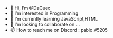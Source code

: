 - 👋 Hi, I’m @DaCuex
- 👀 I’m interested in Programming
- 🌱 I’m currently learning JavaScript,HTML
- 💞️ I’m looking to collaborate on ...
- 📫 How to reach me on Discord : pablo.#5205

<!---
DaCuex/DaCuex is a ✨ special ✨ repository because its `README.md` (this file) appears on your GitHub profile.
You can click the Preview link to take a look at your changes.
--->
